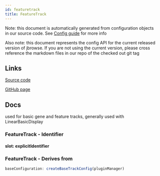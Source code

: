 ```yaml
---
id: featuretrack
title: FeatureTrack
---
```


Note: this document is automatically generated from configuration objects in our
source code. See [Config guide](/docs/config_guide) for more info

Also note: this document represents the config API for the current released
version of jbrowse. If you are not using the current version, please cross
reference the markdown files in our repo of the checked out git tag

## Links

[Source code](https://github.com/GMOD/jbrowse-components/blob/main/plugins/linear-genome-view/src/FeatureTrack/configSchema.ts)

[GitHub page](https://github.com/GMOD/jbrowse-components/tree/main/website/docs/config/FeatureTrack.md)

## Docs

used for basic gene and feature tracks, generally used with LinearBasicDisplay

### FeatureTrack - Identifier

#### slot: explicitIdentifier

### FeatureTrack - Derives from

```js
baseConfiguration: createBaseTrackConfig(pluginManager)
```
